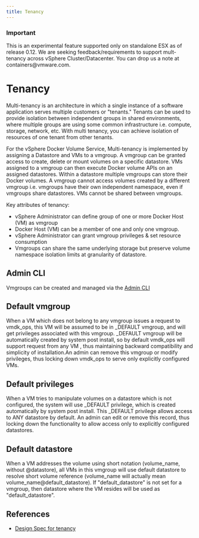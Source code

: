 ```yaml
---
title: Tenancy
---
```



<div class="panel panel-danger">
  <div class="panel-heading">
    <h3 class="panel-title">Important</h3>
  </div>
  <div class="panel-body">
        This is an experimental feature supported only on standalone ESX as of release 0.12. We are seeking feedback/requirements to support mult-tenancy across vSphere Cluster/Datacenter. You can drop us a note at containers@vmware.com.
  </div>
</div>

# Tenancy

Multi-tenancy is an architecture in which a single instance of a software application serves multiple customers or "tenants." Tenants can be used to provide isolation between independent groups in shared environments, where multiple groups are using some common infrastructure i.e. compute, storage, network, etc. With multi tenancy, you can achieve isolation of resources of one tenant from other tenants.

For the vSphere Docker Volume Service, Multi-tenancy is implemented by assigning a Datastore and VMs to a vmgroup.  A vmgroup can be granted access to create, delete or mount volumes on a specific datastore. VMs assigned to a vmgroup can then execute Docker volume APIs on an assigned datastores. Within a datastore multiple vmgroups can store their Docker volumes. A vmgroup cannot access volumes created by a different vmgroup i.e. vmgroups have their own independent namespace, even if vmgroups share datastores. VMs cannot be shared between vmgroups.

Key attributes of tenancy:

- vSphere Administrator can define group of one or more Docker Host (VM) as
vmgroup
- Docker Host (VM) can be a member of one and only one vmgroup.
- vSphere Administrator can grant vmgroup privileges & set resource consumption
- Vmgroups can share the same underlying storage but preserve volume namespace isolation limits at granularity of datastore.

## Admin CLI

Vmgroups can be created and managed via the [Admin CLI](/user-guide/admin-cli/#Vmgroup)

## Default vmgroup
When a VM which does not belong to any vmgroup issues a request to vmdk_ops, this VM will be assumed to be in _DEFAULT vmgroup, and will get privileges
associated with this vmgroup. \_DEFAULT vmgroup will be automatically created by system post install, so by default vmdk_ops will support request from
any VM , thus maintaining backward compatibility and simplicity of installation.An admin can remove this vmgroup or modify privileges, thus locking
down vmdk_ops to serve only explicitly configured VMs.

## Default privileges
When a VM tries to manipulate volumes on a datastore which is not configured,  the system will use _DEFAULT privilege, which is created automatically
by system post install. This _DEFAULT privilege allows access to ANY datastore by default. An admin can edit or remove this record, thus locking down
the functionality to allow access only to explicitly configured datastores.

## Default datastore
When a VM addresses the volume using short notation (volume_name, without @datastore), all VMs in this vmgroup will use default datastore to resolve short volume reference (volume_name will actually mean volume_name@default_datastore).
If "default_datastore" is not set for a vmgroup, then datastore where the VM resides will be used as "default_datastore".

## References

- [Design Spec for tenancy](https://github.com/vmware/docker-volume-vsphere/blob/master/docs/misc/docker-volume-auth-proposal.v1_2.md)
